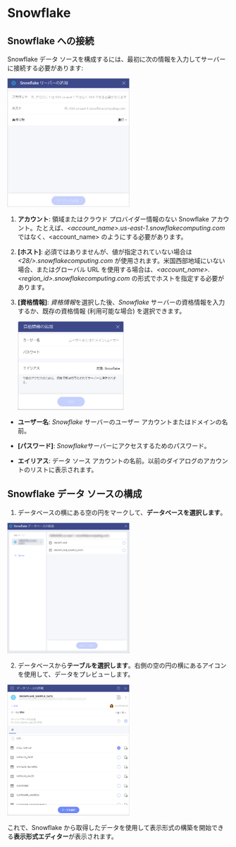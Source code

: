 # Snowflake

## Snowflake への接続

Snowflake データ ソースを構成するには、最初に次の情報を入力してサーバーに接続する必要があります:

<img src="images/add-snowflake-server.png" alt="Configure Snowflake Server details" class="responsive-img" width="55%"/>

1.  **アカウント**: 領域またはクラウド プロバイダー情報のない Snowflake アカウント。たとえば、_\<account_name\>.us-east-1.snowflakecomputing.com_ ではなく、\<account_name\> のようにする必要があります。

2.  **[ホスト]**:  必須ではありませんが、値が指定されていない場合は _\<28/>.snowflakecomputing.com_ が使用されます。米国西部地域にいない場合、またはグローバル URL を使用する場合は、_\<account_name\>.\<region_id\>.snowflakecomputing.com_ の形式でホストを指定する必要があります。

3.  **[資格情報]**: *資格情報*を選択した後、*Snowflake* サーバーの資格情報を入力するか、既存の資格情報 (利用可能な場合) を選択できます。

    <img src="images/add-snowflake-credentials.png" alt="A dialog where you can add your credentials" class="responsive-img" width="50%"/>

- **ユーザー名**: *Snowflake* サーバーのユーザー アカウントまたはドメインの名前。

- **[パスワード]**:  *Snowflake*サーバーにアクセスするためのパスワード。

- **エイリアス**: データ ソース アカウントの名前。以前のダイアログのアカウントのリストに表示されます。

## Snowflake データ ソースの構成

1.  データベースの横にある空の円をマークして、**データベースを選択します**。

  <img src="images/snowflake-database-dialog.png" alt="Select a database dialog" class="responsive-img" width="55%"/>

2.  データベースから**テーブルを選択します**。右側の空の円の横にあるアイコンを使用して、データをプレビューします。

  <img src="images/snowflake-data-source-details.png.png" alt="Select a table dialog" class="responsive-img" width="55%"/>

これで、Snowflake から取得したデータを使用して表示形式の構築を開始できる**表示形式エディター**が表示されます。
